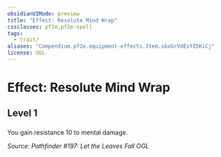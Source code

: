 ```yaml
---
obsidianUIMode: preview
title: "Effect: Resolute Mind Wrap"
cssclasses: pf2e,pf2e-spell
tags:
  - trait/
aliases: "Compendium.pf2e.equipment-effects.Item.sbxGrVdEsYZ5KiCj"
license: OGL
---
```

# Effect: Resolute Mind Wrap
## Level 1
### 






You gain resistance 10 to mental damage.

*Source: Pathfinder #197: Let the Leaves Fall*
*OGL*